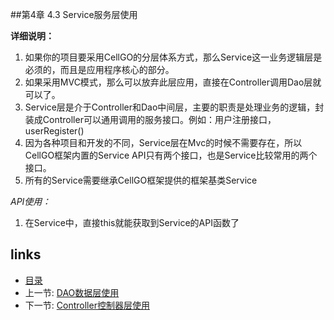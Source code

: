 ##第4章 4.3 Service服务层使用

**详细说明：**

 1. 如果你的项目要采用CellGO的分层体系方式，那么Service这一业务逻辑层是必须的，而且是应用程序核心的部分。
 2. 如果采用MVC模式，那么可以放弃此层应用，直接在Controller调用Dao层就可以了。
 3. Service层是介于Controller和Dao中间层，主要的职责是处理业务的逻辑，封装成Controller可以通用调用的服务接口。例如：用户注册接口，userRegister()
 4. 因为各种项目和开发的不同，Service层在Mvc的时候不需要存在，所以CellGO框架内置的Service API只有两个接口，也是Service比较常用的两个接口。
 5. 所有的Service需要继承CellGO框架提供的框架基类Service
 
*API使用：*

 1. 在Service中，直接this就能获取到Service的API函数了

## links
  * [目录](<preface.md>)
  * 上一节: [DAO数据层使用](<04.2.md>)
  * 下一节: [Controller控制器层使用](<04.4.md>)



